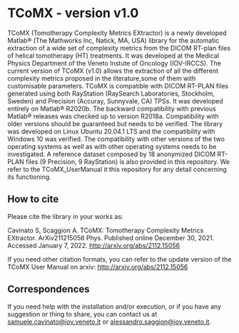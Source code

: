 # TCoMX - version v1.0
TCoMX (Tomotherapy Complexity Metrics EXtractor) is a newly developed
Matlab® (The Mathworks Inc, Natick, MA, USA) library for the automatic extraction of a
wide set of complexity metrics from the DICOM RT-plan files of helical tomotherapy (HT)
treatments. It was developed at the Medical Physics Department of the Veneto Instute of Oncology (IOV-IRCCS). 
The current version of TCoMX (v1.0) allows the extraction of all the different complexity metrics proposed in the literature,some of them with customisable parameters.
TCoMX is compatible with DICOM RT-PLAN files generated using both RayStation
(RaySearch Laboratories, Stockholm, Sweden) and Precision (Accuray, Sunnyvale, CA)
TPSs. It was developed entirely on Matlab® R2020b. The backward compatibility with
previous Matlab® releases was checked up to version R2018a. Compatibility with older
versions should be guaranteed but needs to be verified. The library was developed on Linux
Ubuntu 20.04.1 LTS and the compatibility with Windows 10 was verified. The compatibility
with other versions of the two operating systems as well as with other operating systems
needs to be investigated. A reference dataset composed by 18 anonymized DICOM RT-
PLAN files (9 Precision, 9 RayStation) is also provided in this repository.
We refer to the TCoMX_UserManual it this repository for any detail concerning its functioning. 

## How to cite
Please cite the library in your works as: 

Cavinato S, Scaggion A. TCoMX: Tomotherapy Complexity Metrics EXtractor. ArXiv211215056 Phys. Published online December 30, 2021. Accessed January 7, 2022. http://arxiv.org/abs/2112.15056

If you need other citation formats, you can refer to the update version of the TCoMX User Manual on arxiv: http://arxiv.org/abs/2112.15056

## Correspondences
If you need help with the installation and/or execution, or if you have any suggestion or thing to share, you can contact us at samuele.cavinato@iov.veneto.it or alessandro.saggion@iov.veneto.it.



